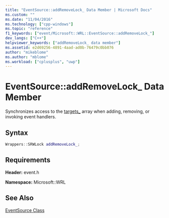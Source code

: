 ```yaml
---
title: "EventSource::addRemoveLock_ Data Member | Microsoft Docs"
ms.custom: ""
ms.date: "11/04/2016"
ms.technology: ["cpp-windows"]
ms.topic: "reference"
f1_keywords: ["event/Microsoft::WRL::EventSource::addRemoveLock_"]
dev_langs: ["C++"]
helpviewer_keywords: ["addRemoveLock_ data member"]
ms.assetid: e2d69256-4891-4aad-ad0b-76479c0bb076
author: "mikeblome"
ms.author: "mblome"
ms.workload: ["cplusplus", "uwp"]
---
```

# EventSource::addRemoveLock_ Data Member

Synchronizes access to the [targets_](../windows/eventsource-targets-data-member.md) array when adding, removing, or invoking event handlers.

## Syntax

```cpp
Wrappers::SRWLock addRemoveLock_;
```

## Requirements

**Header:** event.h

**Namespace:** Microsoft::WRL

## See Also
[EventSource Class](../windows/eventsource-class.md)